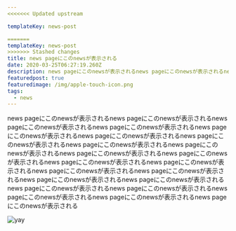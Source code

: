 ```yaml
---
<<<<<<< Updated upstream

templateKey: news-post

=======
templateKey: news-post
>>>>>>> Stashed changes
title: news pageにこのnewsが表示される
date: 2020-03-25T06:27:19.260Z
description: news pageにこのnewsが表示されるnews pageにこのnewsが表示されるnews pageにこのnewsが表示される
featuredpost: true
featuredimage: /img/apple-touch-icon.png
tags:
  - news
---
```

news pageにこのnewsが表示されるnews pageにこのnewsが表示されるnews pageにこのnewsが表示されるnews pageにこのnewsが表示されるnews pageにこのnewsが表示されるnews pageにこのnewsが表示されるnews pageにこのnewsが表示されるnews pageにこのnewsが表示されるnews pageにこのnewsが表示されるnews pageにこのnewsが表示されるnews pageにこのnewsが表示されるnews pageにこのnewsが表示されるnews pageにこのnewsが表示されるnews pageにこのnewsが表示されるnews pageにこのnewsが表示されるnews pageにこのnewsが表示されるnews pageにこのnewsが表示されるnews pageにこのnewsが表示されるnews pageにこのnewsが表示されるnews pageにこのnewsが表示されるnews pageにこのnewsが表示されるnews pageにこのnewsが表示される

![yay](/img/chemex.jpg "yay")